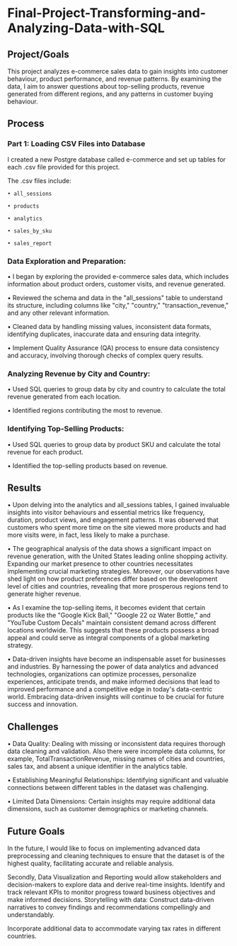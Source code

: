 # Final-Project-Transforming-and-Analyzing-Data-with-SQL

## Project/Goals
This project analyzes e-commerce sales data to gain insights into customer behaviour, 
product performance, and revenue patterns. By examining the data, I aim to answer questions about 
top-selling products, revenue generated from different regions, and any patterns in customer buying behaviour.

## Process
### Part 1: Loading CSV Files into Database

I created a new Postgre database called e-commerce and set up tables for each .csv file provided for this project. 

The .csv files include: 

	• all_sessions

	• products

	• analytics

	• sales_by_sku

	• sales_report

### Data Exploration and Preparation:
• I began by exploring the provided e-commerce sales data, which includes information 
about product orders, customer visits, and revenue generated.

• Reviewed the schema and data in the "all_sessions" table to understand its structure, including columns like "city," "country," 
"transaction_revenue," and any other relevant information.

• Cleaned data by handling missing values, inconsistent data formats, identifying duplicates, inaccurate data and ensuring data integrity.

• Implement Quality Assurance (QA) process to ensure data consistency and accuracy,  involving thorough checks of complex query results.

### Analyzing Revenue by City and Country:
• Used SQL queries to group data by city and country to calculate the total revenue generated from each location.

• Identified regions contributing the most to revenue.

### Identifying Top-Selling Products:
• Used SQL queries to group data by product SKU and calculate the total revenue for each product.

• Identified the top-selling products based on revenue.

## Results
• 	Upon delving into the analytics and all_sessions tables, I gained invaluable insights into visitor 
behaviours and essential metrics like frequency, duration, product views, and engagement patterns. 
It was observed that customers who spent more time on the site viewed more products and had more visits were, 
in fact, less likely to make a purchase.

• 	The geographical analysis of the data shows a significant impact on revenue generation, with the United States
leading online shopping activity. Expanding our market presence to other countries necessitates implementing crucial 
marketing strategies. Moreover, our observations have shed light on how product preferences differ based on the development 
level of cities and countries, revealing that more prosperous regions tend to generate higher revenue.

• 	As I examine the top-selling items, it becomes evident that certain products like the "Google Kick Ball," "Google 22 oz Water Bottle," and "YouTube Custom Decals" maintain consistent demand across different locations worldwide. This suggests that these products possess a broad appeal and could serve as integral components of a global marketing strategy.

• 	Data-driven insights have become an indispensable asset for businesses and industries. By harnessing the power of data analytics and advanced technologies, organizations can optimize processes, personalize experiences, anticipate trends, and make informed decisions that lead to improved performance and a competitive edge in today's data-centric world. Embracing data-driven insights will continue to be crucial for future success and innovation.

## Challenges 
• Data Quality: Dealing with missing or inconsistent data requires thorough data cleaning and validation. Also there were 
incomplete data columns, for example, TotalTransactionRevenue, missing names of cities and countries, sales tax, 
and absent a unique identifier in the analytics table.

• Establishing Meaningful Relationships: Identifying significant and valuable connections between different tables in the dataset was challenging.

• Limited Data Dimensions: Certain insights may require additional data dimensions, such as customer demographics 
or marketing channels.

## Future Goals

In the future, I would like to focus on implementing advanced data preprocessing and cleaning techniques to ensure that the dataset is of the highest quality, facilitating accurate and reliable analysis.

Secondly, Data Visualization and Reporting would allow stakeholders and decision-makers to explore data and derive real-time insights. Identify and track relevant KPIs to monitor progress toward business objectives and make informed decisions. Storytelling with data: Construct data-driven narratives to convey findings and recommendations compellingly and understandably.

Incorporate additional data to accommodate varying tax rates in different countries.

